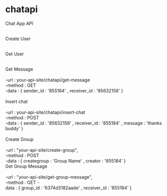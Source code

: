 # chatapi
 Chat App API
<br/>
<br/>

Create User
<br/>
<br/>

Get User
<br/>
<br/>

Get Message 
<br/>
<br/>&#9;-url : your-api-site/chatapi/get-message 
<br/>&#9;-method : GET
<br/>&#9;-data : { sender_id : '855184' , receiver_id : '85632158'  }
<br/>
<br/>
Insert chat 
<br/>
<br/>&#9;-url : your-api-site/chatapi/insert-chat
<br/>&#9;-method : POST
<br/>&#9;-data : { sender_id : '85632158' , receiver_id : '855184' , message : 'thanks buddy' }
<br/>
<br/>
Create Group
<br/>
<br/>&#9;-url : "your-api-site/create-group",
<br/>&#9;-method : POST
<br/>&#9;-data : { creategroup : 'Group Name' , creator : '855184' }
<br/>
Get Group Message
<br/>
<br/>&#9;-url : "your-api-site/get-group-message",
<br/>&#9;-method : GET
-<br/>data : { group_id : '6374d3182aade' , receiver_id : '855184'  }


